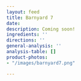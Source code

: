 ```yaml
---
layout: feed
title: Barnyard 7
date: 
description: Coming soon!
ingredients: ''
directions: ''
general-analysis: ''
analysis-table: []
product-photos:
- "/images/barnyard7.png"

---
```

